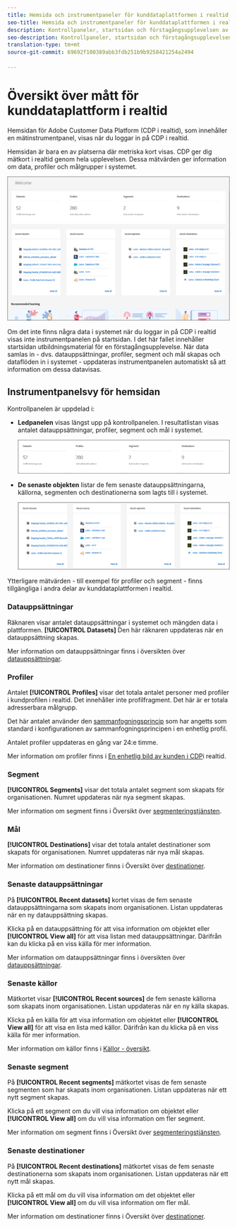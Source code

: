 ```yaml
---
title: Hemsida och instrumentpaneler för kunddataplattformen i realtid
seo-title: Hemsida och instrumentpaneler för kunddataplattformen i realtid
description: Kontrollpaneler, startsidan och förstagångsupplevelsen av Adobe Experience Platform
seo-description: Kontrollpaneler, startsidan och förstagångsupplevelsen av Adobe Experience Platform
translation-type: tm+mt
source-git-commit: 69692f100389abb3fdb251b9b9258421254a2494

---
```



# Översikt över mått för kunddataplattform i realtid

Hemsidan för Adobe Customer Data Platform (CDP i realtid), som innehåller en mätinstrumentpanel, visas när du loggar in på CDP i realtid.

Hemsidan är bara en av platserna där metriska kort visas. CDP ger dig mätkort i realtid genom hela upplevelsen. Dessa mätvärden ger information om data, profiler och målgrupper i systemet.

![image](assets/home2.jpg)

Om det inte finns några data i systemet när du loggar in på CDP i realtid visas inte instrumentpanelen på startsidan. I det här fallet innehåller startsidan utbildningsmaterial för en förstagångsupplevelse. När data samlas in - dvs. <!--sources-->datauppsättningar, profiler, segment och mål skapas och dataflöden in i systemet - uppdateras instrumentpanelen automatiskt så att information om dessa data<!-- in metric cards-->visas.

## Instrumentpanelsvy för hemsidan

<!--The dashboard shows information in several areas. Each category of information displays for the time range shown beneath the data.-->

Kontrollpanelen är uppdelad i<!-- two areas.-->:

* **Ledpanelen** visas längst upp på kontrollpanelen. I resultatlistan visas antalet datauppsättningar, profiler, segment och mål i systemet.

   ![image](assets/home-leaderboard2.jpg)

<!-- * **Metric cards** display beneath the leaderboard. Metric cards show additional information, such as percentages or trends. Metric cards appear as data is collected.
    ![image](assets/home-metrics.jpg)
Some information is shown in different ways on both the leaderboard and metric cards. -->
* **De senaste objekten** listar de fem senaste datauppsättningarna, källorna, segmenten och destinationerna som lagts till i systemet.

   ![image](assets/home-recent.jpg)

Ytterligare mätvärden - till exempel för profiler och segment - finns tillgängliga i andra delar av kunddataplattformen i realtid.

### Datauppsättningar

Räknaren visar antalet datauppsättningar i systemet och mängden data i plattformen. **[!UICONTROL Datasets]** Den här räknaren uppdateras när en datauppsättning skapas.

Mer information om datauppsättningar finns i översikten över [datauppsättningar](../catalog/datasets/overview.md).

### Profiler

Antalet **[!UICONTROL Profiles]** visar det totala antalet personer med profiler i kundprofilen i realtid. Det innehåller inte profilfragment. Det här är er totala adresserbara målgrupp.

Det här antalet använder den [sammanfogningsprincip](profile/merge-policies.md) som har angetts som standard i konfigurationen av sammanfogningsprincipen i en enhetlig profil.

Antalet profiler uppdateras en gång var 24:e timme.

Mer information om profiler finns i [En enhetlig bild av kunden i CDP](profile/profile-overview.md)i realtid.

### Segment

**[!UICONTROL Segments]** visar det totala antalet segment som skapats för organisationen. Numret uppdateras när nya segment skapas.

Mer information om segment finns i Översikt över [segmenteringstjänsten](segmentation/segmentation-overview.md).

### Mål 

**[!UICONTROL Destinations]** visar det totala antalet destinationer som skapats för organisationen. Numret uppdateras när nya mål skapas.

Mer information om destinationer finns i Översikt över [destinationer](destinations/destinations-overview.md).

<!-- ### Successful profile records

In the leaderboard **[!UICONTROL Successful profile records]** shows the total number of records that have been successfully processed into the profile.

There is also a metric card that shows the percentage of successful records. Click **[!UICONTROL View datasets]** to see more details about the profile records. Hover over the colored area of the graph to see additional details:

![image](assets/home-profilerecords-details.PNG)

The number of successful profile records is updated hourly. 

For more information about profiles, see [A unified view of your customer in Real-time CDP](profile/profile-overview.md).

### Total profile records

The **[!UICONTROL Total profile records]** metric card shows the total number of data records enabled to feed into the profiles, and the percentage that are successful, updated once per day. This does not include all data in the data lake, because some data might not be enabled to feed into the profiles.

 Hover over the colored area of the graph to see additional details about the successful profiles:

![image](assets/home-profile-details.PNG)

Click **[!UICONTROL View profiles]** to see more details about the profile records.

For more information about profiles, see [A unified view of your customer in Real-time CDP](profile/profile-overview.md).

For more information about viewing a specific profile, see [Profile viewer](profile/profile-viewer.md).

### Failed profile records

In the leaderboard, **[!UICONTROL Failed profile records]** counts the number of records that failed to process into the profile.

The **[!UICONTROL Failed profile records]** metric card shows this count, and includes a graphical representation that helps you see how failures have trended during the time shown below the graphic. This chart is updated hourly. Click **[!UICONTROL View datasets]** to see more details about the profile records.

The number of failed profile records is updated hourly. -->

### Senaste datauppsättningar

På **[!UICONTROL Recent datasets]** kortet visas de fem senaste datauppsättningarna som skapats inom organisationen. Listan uppdateras när en ny datauppsättning skapas.

Klicka på en datauppsättning för att visa information om objektet eller **[!UICONTROL View all]** för att visa listan med datauppsättningar. Därifrån kan du klicka på en viss källa för mer information.

Mer information om datauppsättningar finns i översikten över [datauppsättningar](../catalog/datasets/overview.md).

### Senaste källor

Mätkortet visar **[!UICONTROL Recent sources]** de fem senaste källorna som skapats inom organisationen. Listan uppdateras när en ny källa skapas.

Klicka på en källa för att visa information om objektet eller **[!UICONTROL View all]** för att visa en lista med källor. Därifrån kan du klicka på en viss källa för mer information.

Mer information om källor finns i [Källor - översikt](sources/sources-overview.md).

### Senaste segment

På **[!UICONTROL Recent segments]** mätkortet visas de fem senaste segmenten som har skapats inom organisationen. Listan uppdateras när ett nytt segment skapas.

Klicka på ett segment om du vill visa information om objektet eller **[!UICONTROL View all]** om du vill visa information om fler segment.

Mer information om segment finns i Översikt över [segmenteringstjänsten](segmentation/segmentation-overview.md).

### Senaste destinationer

På **[!UICONTROL Recent destinations]** mätkortet visas de fem senaste destinationerna som skapats inom organisationen. Listan uppdateras när ett nytt mål skapas.

Klicka på ett mål om du vill visa information om det objektet eller **[!UICONTROL View all]** om du vill visa information om fler mål.

Mer information om destinationer finns i Översikt över [destinationer](destinations/destinations-overview.md).
